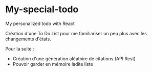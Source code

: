 # My-special-todo

My personalized todo with React

Création d'une To Do List pour me familiariser un peu plus avec les changements d'états.

Pour la suite :

- Création d'une génération aléatoire de citations (API Rest)
- Pouvoir garder en mémoire ladite liste
